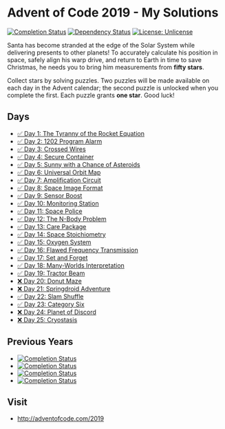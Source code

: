 # Advent of Code 2019 - My Solutions
[![Completion Status](https://img.shields.io/endpoint?url=https://raw.githubusercontent.com/staddi99/AdventOfCode/master/.github/badges/completion-2019.json)](https://github.com/staddi99/AdventOfCode/tree/main/2019)
[![Dependency Status](https://img.shields.io/david/staddi99/AdventOfCode.svg)](https://david-dm.org/staddi99/AdventOfCode)
[![License: Unlicense](https://img.shields.io/github/license/staddi99/AdventOfCode)](https://raw.githubusercontent.com/staddi99/AdventOfCode/master/LICENSE)

Santa has become stranded at the edge of the Solar System while delivering presents to other planets! To accurately calculate his position in space, safely align his warp drive, and return to Earth in time to save Christmas, he needs you to bring him measurements from **fifty stars**.

Collect stars by solving puzzles. Two puzzles will be made available on each day in the Advent calendar; the second puzzle is unlocked when you complete the first. Each puzzle grants **one star**. Good luck!

## Days

*  [✅ Day 1: The Tyranny of the Rocket Equation](day_1/)
*  [✅ Day 2: 1202 Program Alarm](day_2/)
*  [✅ Day 3: Crossed Wires](day_3/)
*  [✅ Day 4: Secure Container](day_4/)
*  [✅ Day 5: Sunny with a Chance of Asteroids](day_5/)
*  [✅ Day 6: Universal Orbit Map](day_6/)
*  [✅ Day 7: Amplification Circuit](day_7/)
*  [✅ Day 8: Space Image Format](day_8/)
*  [✅ Day 9: Sensor Boost](day_9/)
*  [✅ Day 10: Monitoring Station](day_10/)
*  [✅ Day 11: Space Police](day_11/)
*  [✅ Day 12: The N-Body Problem](day_12/)
*  [✅ Day 13: Care Package](day_13/)
*  [✅ Day 14: Space Stoichiometry](day_14/)
*  [✅ Day 15: Oxygen System](day_15/)
*  [✅ Day 16: Flawed Frequency Transmission](day_16/)
*  [✅ Day 17: Set and Forget](day_17/)
*  [✅ Day 18: Many-Worlds Interpretation](day_18/)
*  [✅ Day 19: Tractor Beam](day_19/)
*  [❌ Day 20: Donut Maze]()
*  [❌ Day 21: Springdroid Adventure]()
*  [✅ Day 22: Slam Shuffle](day_22/)
*  [✅ Day 23: Category Six](day_23/)
*  [❌ Day 24: Planet of Discord]()
*  [❌ Day 25: Cryostasis]()

## Previous Years
*  [![Completion Status](https://img.shields.io/endpoint?url=https://raw.githubusercontent.com/staddi99/AdventOfCode/master/.github/badges/completion-2018.json&label=2018)](https://github.com/staddi99/AdventOfCode/tree/main/2018)
*  [![Completion Status](https://img.shields.io/endpoint?url=https://raw.githubusercontent.com/staddi99/AdventOfCode/master/.github/badges/completion-2017.json&label=2017)](https://github.com/staddi99/AdventOfCode/tree/main/2017)
*  [![Completion Status](https://img.shields.io/endpoint?url=https://raw.githubusercontent.com/staddi99/AdventOfCode/master/.github/badges/completion-2016.json&label=2016)](https://github.com/staddi99/AdventOfCode/tree/main/2016)
*  [![Completion Status](https://img.shields.io/endpoint?url=https://raw.githubusercontent.com/staddi99/AdventOfCode/master/.github/badges/completion-2015.json&label=2015)](https://github.com/staddi99/AdventOfCode/tree/main/2015)

## Visit
*  http://adventofcode.com/2019